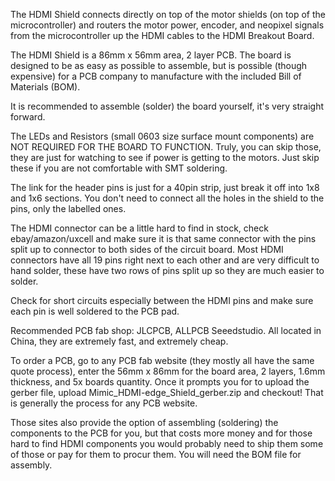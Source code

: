 The HDMI Shield connects directly on top of the motor shields (on top of the microcontroller) and routers the motor power, encoder, and neopixel signals from the microcontroller up the HDMI cables to the HDMI Breakout Board.

The HDMI Shield is a 86mm x 56mm area, 2 layer PCB. The board is designed to be as easy as possible to assemble, but is possible (though expensive) for a PCB company to manufacture with the included Bill of Materials (BOM). 

It is recommended to assemble (solder) the board yourself, it's very straight forward. 

The LEDs and Resistors (small 0603 size surface mount components) are NOT REQUIRED FOR THE BOARD TO FUNCTION. Truly, you can skip those, they are just for watching to see if power is getting to the motors. Just skip these if you are not comfortable with SMT soldering.

The link for the header pins is just for a 40pin strip, just break it off into 1x8 and 1x6 sections. You don't need to connect all the holes in the shield to the pins, only the labelled ones. 

The HDMI connector can be a little hard to find in stock, check ebay/amazon/uxcell and make sure it is that same connector with the pins split up to connector to both sides of the circuit board. Most HDMI connectors have all 19 pins right next to each other and are very difficult to hand solder, these have two rows of pins split up so they are much easier to solder. 

Check for short circuits especially between the HDMI pins and make sure each pin is well soldered to the PCB pad.

Recommended PCB fab shop: JLCPCB, ALLPCB Seeedstudio. All located in China, they are extremely fast, and extremely cheap.

To order a PCB, go to any PCB fab website (they mostly all have the same quote process), enter the 56mm x 86mm for the board area, 2 layers, 1.6mm thickness, and 5x boards quantity. Once it prompts you for to upload the gerber file, upload Mimic_HDMI-edge_Shield_gerber.zip and checkout! That is generally the process for any PCB website.

Those sites also provide the option of assembling (soldering) the components to the PCB for you, but that costs more money and for those hard to find HDMI components you would probably need to ship them some of those or pay for them to procur them. You will need the BOM file for assembly.
